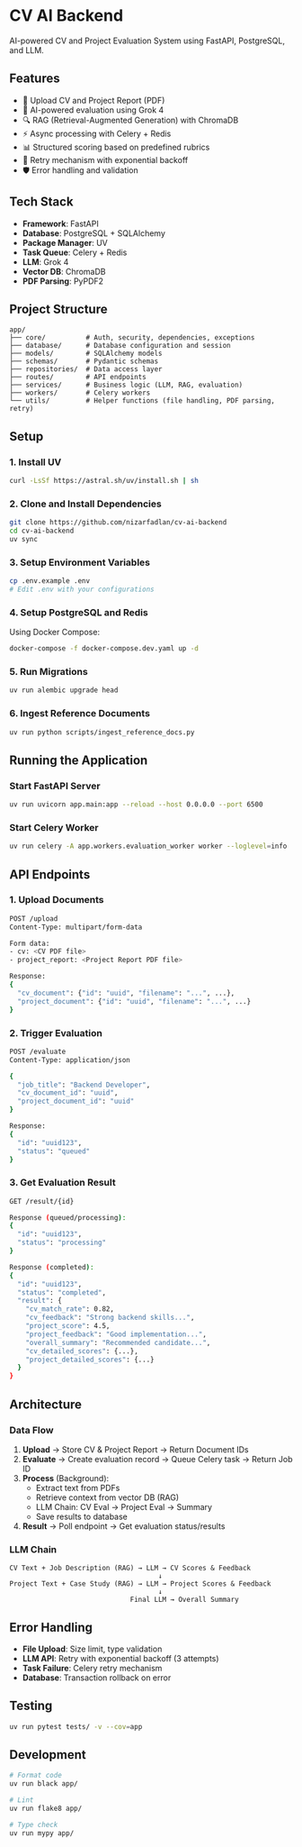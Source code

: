 # CV AI Backend

AI-powered CV and Project Evaluation System using FastAPI, PostgreSQL, and LLM.

## Features

- 📄 Upload CV and Project Report (PDF)
- 🤖 AI-powered evaluation using Grok 4
- 🔍 RAG (Retrieval-Augmented Generation) with ChromaDB
- ⚡ Async processing with Celery + Redis
- 📊 Structured scoring based on predefined rubrics
- 🔄 Retry mechanism with exponential backoff
- 🛡️ Error handling and validation

## Tech Stack

- **Framework**: FastAPI
- **Database**: PostgreSQL + SQLAlchemy
- **Package Manager**: UV
- **Task Queue**: Celery + Redis
- **LLM**: Grok 4
- **Vector DB**: ChromaDB
- **PDF Parsing**: PyPDF2

## Project Structure

```
app/
├── core/          # Auth, security, dependencies, exceptions
├── database/      # Database configuration and session
├── models/        # SQLAlchemy models
├── schemas/       # Pydantic schemas
├── repositories/  # Data access layer
├── routes/        # API endpoints
├── services/      # Business logic (LLM, RAG, evaluation)
├── workers/       # Celery workers
└── utils/         # Helper functions (file handling, PDF parsing, retry)
```

## Setup

### 1. Install UV

```bash
curl -LsSf https://astral.sh/uv/install.sh | sh
```

### 2. Clone and Install Dependencies

```bash
git clone https://github.com/nizarfadlan/cv-ai-backend
cd cv-ai-backend
uv sync
```

### 3. Setup Environment Variables

```bash
cp .env.example .env
# Edit .env with your configurations
```

### 4. Setup PostgreSQL and Redis
Using Docker Compose:

```bash
docker-compose -f docker-compose.dev.yaml up -d
```

### 5. Run Migrations

```bash
uv run alembic upgrade head
```

### 6. Ingest Reference Documents

```bash
uv run python scripts/ingest_reference_docs.py
```

## Running the Application

### Start FastAPI Server

```bash
uv run uvicorn app.main:app --reload --host 0.0.0.0 --port 6500
```

### Start Celery Worker

```bash
uv run celery -A app.workers.evaluation_worker worker --loglevel=info
```

## API Endpoints

### 1. Upload Documents

```bash
POST /upload
Content-Type: multipart/form-data

Form data:
- cv: <CV PDF file>
- project_report: <Project Report PDF file>

Response:
{
  "cv_document": {"id": "uuid", "filename": "...", ...},
  "project_document": {"id": "uuid", "filename": "...", ...}
}
```

### 2. Trigger Evaluation

```bash
POST /evaluate
Content-Type: application/json

{
  "job_title": "Backend Developer",
  "cv_document_id": "uuid",
  "project_document_id": "uuid"
}

Response:
{
  "id": "uuid123",
  "status": "queued"
}
```

### 3. Get Evaluation Result
```bash
GET /result/{id}

Response (queued/processing):
{
  "id": "uuid123",
  "status": "processing"
}

Response (completed):
{
  "id": "uuid123",
  "status": "completed",
  "result": {
    "cv_match_rate": 0.82,
    "cv_feedback": "Strong backend skills...",
    "project_score": 4.5,
    "project_feedback": "Good implementation...",
    "overall_summary": "Recommended candidate...",
    "cv_detailed_scores": {...},
    "project_detailed_scores": {...}
  }
}
```

## Architecture

### Data Flow

1. **Upload** → Store CV & Project Report → Return Document IDs
2. **Evaluate** → Create evaluation record → Queue Celery task → Return Job ID
3. **Process** (Background):
   - Extract text from PDFs
   - Retrieve context from vector DB (RAG)
   - LLM Chain: CV Eval → Project Eval → Summary
   - Save results to database
4. **Result** → Poll endpoint → Get evaluation status/results

### LLM Chain

```
CV Text + Job Description (RAG) → LLM → CV Scores & Feedback
                                     ↓
Project Text + Case Study (RAG) → LLM → Project Scores & Feedback
                                     ↓
                              Final LLM → Overall Summary
```

## Error Handling

- **File Upload**: Size limit, type validation
- **LLM API**: Retry with exponential backoff (3 attempts)
- **Task Failure**: Celery retry mechanism
- **Database**: Transaction rollback on error

## Testing

```bash
uv run pytest tests/ -v --cov=app
```

## Development

```bash
# Format code
uv run black app/

# Lint
uv run flake8 app/

# Type check
uv run mypy app/
```
